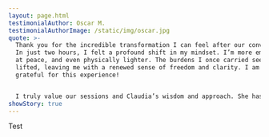 ```yaml
---
layout: page.html
testimonialAuthor: Oscar M.
testimonialAuthorImage: /static/img/oscar.jpg
quote: >-
  Thank you for the incredible transformation I can feel after our conversation.
  In just two hours, I felt a profound shift in my mindset. I’m more empowered,
  at peace, and even physically lighter. The burdens I once carried seem to have
  lifted, leaving me with a renewed sense of freedom and clarity. I am so
  grateful for this experience!


  I truly value our sessions and Claudia’s wisdom and approach. She has an incredible ability to listen and understand. After our last session, life threw the usual challenges my way (going through some relationship challenges) and I was amazed at how differently I responded - I didn’t react! What shift! I highly recommend Claudia for anyone seeking deep and impactful transformation and wanting to see results in a short time.
showStory: true
---
```

Test